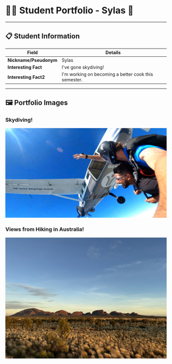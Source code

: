 # 👨‍🎓 Student Portfolio - Sylas 🐢

---

## 📋 Student Information

| **Field** | **Details** |
|-----------|-------------|
| **Nickname/Pseudonym** | Sylas |
| **Interesting Fact** | I've gone skydiving! |
| **Interesting Fact2** | I'm working on becoming a better cook this semester. |

---

## 🖼️ Portfolio Images

### Skydiving!
![Skydiving](skydiving.jpeg)

### Views from Hiking in Australia!
![Hiking](uluru.jpeg)


